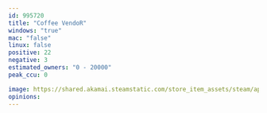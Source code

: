 ```yaml
---
id: 995720
title: "Coffee VendoR"
windows: "true"
mac: "false"
linux: false
positive: 22
negative: 3
estimated_owners: "0 - 20000"
peak_ccu: 0

image: https://shared.akamai.steamstatic.com/store_item_assets/steam/apps/995720/header.jpg?t=1646085098
opinions:
---
```

